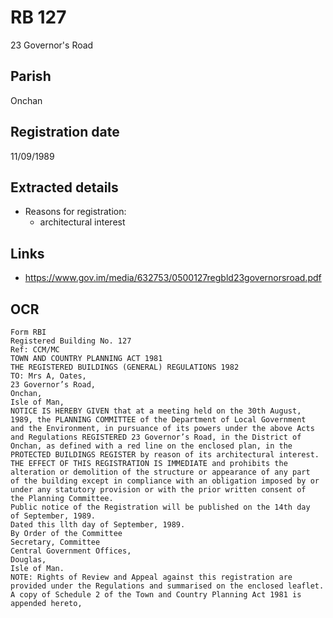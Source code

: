 # RB 127

23 Governor's Road

## Parish
Onchan

## Registration date
11/09/1989

## Extracted details
* Reasons for registration:
  - architectural interest


## Links
- https://www.gov.im/media/632753/0500127regbld23governorsroad.pdf

## OCR
```
Form RBI
Registered Building No. 127
Ref: CCM/MC
TOWN AND COUNTRY PLANNING ACT 1981
THE REGISTERED BUILDINGS (GENERAL) REGULATIONS 1982
TO: Mrs A, Oates,
23 Governor’s Road,
Onchan,
Isle of Man,
NOTICE IS HEREBY GIVEN that at a meeting held on the 30th August,
1989, the PLANNING COMMITTEE of the Department of Local Government
and the Environment, in pursuance of its powers under the above Acts
and Regulations REGISTERED 23 Governor’s Road, in the District of
Onchan, as defined with a red line on the enclosed plan, in the
PROTECTED BUILDINGS REGISTER by reason of its architectural interest.
THE EFFECT OF THIS REGISTRATION IS IMMEDIATE and prohibits the
alteration or demolition of the structure or appearance of any part
of the building except in compliance with an obligation imposed by or
under any statutory provision or with the prior written consent of
the Planning Committee.
Public notice of the Registration will be published on the 14th day
of September, 1989.
Dated this llth day of September, 1989.
By Order of the Committee
Secretary, Committee
Central Government Offices,
Douglas,
Isle of Man.
NOTE: Rights of Review and Appeal against this registration are
provided under the Regulations and summarised on the enclosed leaflet.
A copy of Schedule 2 of the Town and Country Planning Act 1981 is
appended hereto,
```

